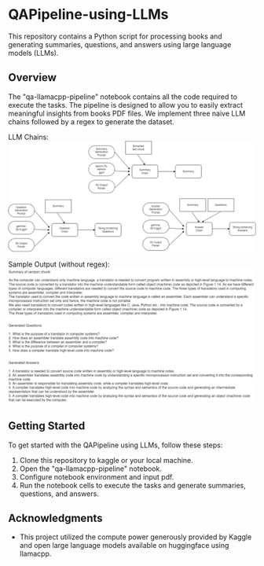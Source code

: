 # QAPipeline-using-LLMs

This repository contains a Python script for processing books and generating summaries, questions, and answers using large language models (LLMs).

## Overview

The "qa-llamacpp-pipeline" notebook contains all the code required to execute the tasks. The pipeline is designed to allow you to easily extract meaningful insights from books PDF files. We implement three naive LLM chains followed by a regex to generate the dataset.

LLM Chains:
![LLM Chains](https://github.com/lomash-relia/QAPipleline-using-LLMs/blob/main/images/chains.drawio.png?raw=true)

Sample Output (without regex):
![Sample](https://github.com/lomash-relia/QAPipleline-using-LLMs/blob/main/images/sample-output.png?raw=true)

## Getting Started

To get started with the QAPipeline using LLMs, follow these steps:

1. Clone this repository to kaggle or your local machine.
2. Open the "qa-llamacpp-pipeline" notebook.
3. Configure notebook environment and input pdf.
4. Run the notebook cells to execute the tasks and generate summaries, questions, and answers.

## Acknowledgments

- This project utilized the compute power generously provided by Kaggle and open large language models available on huggingface using llamacpp.